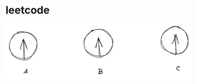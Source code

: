 # leetcode
![images](https://github.com/SunStrongChina/leetcode/blob/main/images/%E5%AD%90%E6%A0%91.png)
